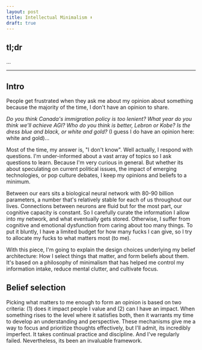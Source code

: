 ```yaml
---
layout: post
title: Intellectual Minimalism ⬇️
draft: true
---
```


## tl;dr

...

***

## Intro

People get frustrated when they ask me about my opinion about something because the majority of the time, I don't have an opinion to share. 

*Do you think Canada's immigration policy is too lenient?*
*What year do you think we'll achieve AGI?*
*Who do you think is better, Lebron or Kobe?*
*Is the dress blue and black, or white and gold?* (I guess I do have an opinion here: white and gold)...

Most of the time, my answer is, "I don't know". Well actually, I respond with questions. I'm under-informed about a vast array of topics so I ask questions to learn. Because I'm very curious in general. But whether its about speculating on current political issues, the impact of emerging technologies, or pop culture debates, I keep my opinions and beliefs to a minimum. 

Between our ears sits a biological neural network with 80-90 billion parameters, a number that's relatively stable for each of us throughout our lives. Connections between neurons are fluid but for the most part, our cognitive capacity is constant. So I carefully curate the information I allow into my network, and what eventually gets stored. Otherwise, I suffer from cognitive and emotional dysfunction from caring about too many things. To put it bluntly, I have a limited budget for how many fucks I can give, so I try to allocate my fucks to what matters most (to me).

With this piece, I'm going to explain the design choices underlying my belief architecture: How I select things that matter, and form beliefs about them. It's based on a philosophy of minimalism that has helped me control my information intake, reduce mental clutter, and cultivate focus.

## Belief selection

Picking what matters to me enough to form an opinion is based on two criteria: (1) does it impact people I value and (2) can I have an impact. When something rises to the level where it satisfies both, then it warrants my time to develop an understanding and perspective. These mechanisms give me a way to focus and prioritize thoughts effectively, but I'll admit, its incredibly imperfect. It takes continual practice and discipline. And I've regularly failed. Nevertheless, its been an invaluable framework.
